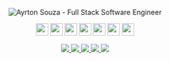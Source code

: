 <p align="center">
  <img src="https://user-images.githubusercontent.com/30063455/104543901-507b1180-5605-11eb-9c98-a5aed8fb20f4.png" 
  alt="Ayrton Souza - Full Stack Software Engineer" />
</p>
<p align="center">
<img src="https://img.shields.io/badge/javascript-%23350061.svg?&style=for-the-badge&logo=javascript&logoColor=%23FF0037" height="25"/>
<img src="https://img.shields.io/badge/typescript%20-%23350061.svg?&style=for-the-badge&logo=typescript&logoColor=%23FF0037" height="25"/>
<img src="https://img.shields.io/badge/node.js%20-%23350061.svg?&style=for-the-badge&logo=node.js&logoColor=%23FF0037" height="25"/>
<img src="https://img.shields.io/badge/elixir%20-%23350061.svg?&style=for-the-badge&logo=elixir&logoColor=%23FF0037" height="25"/>
<img src="https://img.shields.io/badge/flutter%20-%23350061.svg?&style=for-the-badge&logo=flutter&logoColor=%23FF0037" height="25"/>
<img src="https://img.shields.io/badge/react%20-%23350061.svg?&style=for-the-badge&logo=react&logoColor=%23FF0037" height="25"/>
<img src="https://img.shields.io/badge/react%20native-%23350061.svg?&style=for-the-badge&logo=react&logoColor=%23FF0037" height="25"/>
</p>

<p align="center">

  <a href="https://web.whatsapp.com/send?phone=+5511941800859" alt="WhatsApp" target="_blank">
    <img src="https://img.shields.io/badge/-WhatsApp-FFE3BF?style=for-the-badge&logo=WhatsApp&logoColor=%23350061" />
  </a>

  <a href="mailto:ayrtonsouza@icloud.com" alt="iCloud" target="_blank">
    <img src="https://img.shields.io/badge/-iCloud-FFE3BF?style=for-the-badge&logo=apple&logoColor=%23350061" />
  </a>

  <a href="https://www.linkedin.com/in/ayrtonsouza" alt="LinkedIn" target="_blank">
    <img src="https://img.shields.io/badge/-LinkedIn-FFE3BF?style=for-the-badge&logo=Linkedin&logoColor=%23350061" />
  </a>

  <a href="https://github.com/ayrtonbsouza" alt="GitHub" target="_blank">
    <img src="https://img.shields.io/badge/-GitHub-FFE3BF?style=for-the-badge&logo=Github&logoColor=%23350061" />
  </a>
  
  <a href="https://medium.com/@ayrtonsouza" alt="Medium" target="_blank">
    <img src="https://img.shields.io/badge/-Medium-FFE3BF?style=for-the-badge&logo=Medium&logoColor=%23350061" />
  </a>
</p>
